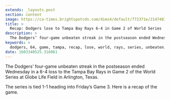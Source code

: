 ```yaml
--- 
extends: _layouts.post 
section: content 
image: https://ca-times.brightspotcdn.com/dims4/default/772371e/2147483647/strip/true/crop/2287x1201+0+451/resize/1200x630!/quality/90/?url=https%3A%2F%2Fcalifornia-times-brightspot.s3.amazonaws.com%2F2c%2F16%2F066884ea458182a23ab574bd43c9%2Fla-photos-1staff-636113-sp-dodgers-18-rcg.JPG 
title: > 
  Recap: Dodgers lose to Tampa Bay Rays 6-4 in Game 2 of World Series 
description: > 
  The Dodgers’ four-game unbeaten streak in the postseason ended Wednesday in a 6-4 loss to the Tampa Bay Rays in Game 2 of the World Series at Globe Life Field in Arlington, Texas.The series is tied 1-1 heading into Friday’s Game 3.Here is a recap of the game. 
keywords: > 
  dodgers, 64, game, tampa, recap, lose, world, rays, series, unbeaten, texasthe, tied, streak, bay 
date: 1603340525.316061 
--- 
```

<div><p>The Dodgers&#8217; four-game unbeaten streak in the postseason ended Wednesday in a 6-4 loss to the Tampa Bay Rays in Game 2 of the World Series at Globe Life Field in Arlington, Texas.</p><p>The series is tied 1-1 heading into Friday&#8217;s Game 3. Here is a recap of the game.</p></div>